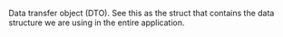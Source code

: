 Data transfer object (DTO). See this as the struct that contains the data structure we are using in the entire application.